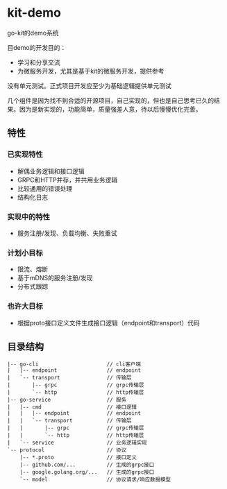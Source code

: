 # kit-demo
go-kit的demo系统

目demo的开发目的：
* 学习和分享交流
* 为微服务开发，尤其是基于kit的微服务开发，提供参考

没有单元测试。正式项目开发应至少为基础逻辑提供单元测试

几个组件是因为找不到合适的开源项目，自己实现的，但也是自己思考已久的结果。因为是新实现的，功能简单，质量强差人意，待以后慢慢优化完善。

## 特性
### 已实现特性
* 解偶业务逻辑和接口逻辑
* GRPC和HTTP并存，并共用业务逻辑
* 比较通用的错误处理
* 结构化日志

### 实现中的特性
* 服务注册/发现、负载均衡、失败重试

### 计划小目标
* 限流、熔断
* 基于mDNS的服务注册/发现
* 分布式跟踪

### 也许大目标
* 根据proto接口定义文件生成接口逻辑（endpoint和transport）代码

## 目录结构
```
|-- go-cli                      // cli客户端
|   |-- endpoint                // endpoint
|   `-- transport               // 传输层
|       |-- grpc                // grpc传输层
|       `-- http                // http传输层
|-- go-service                  // 服务
|   |-- cmd                     // 接口逻辑
|   |   |-- endpoint            // endpoint
|   |   `-- transport           // 传输层
|   |       |-- grpc            // grpc传输层
|   |       `-- http            // http传输层
|   `-- service                 // 业务逻辑实现
`-- protocol                    // 协议
    |-- *.proto                 // 接口定义
    |-- github.com/...          // 生成的grpc接口
    |-- google.golang.org/...   // 生成的grpc接口
    `-- model                   // 协议请求/响应数据模型
```